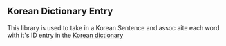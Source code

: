 ## Korean Dictionary Entry

This library is used to take in a Korean Sentence and assoc
aite each word with it's ID entry in the [Korean dictionary](https://krdict.korean.go.kr/mainAction)